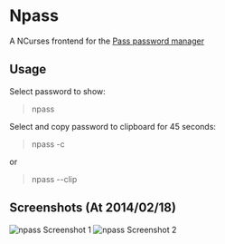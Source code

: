 Npass
=====
A NCurses frontend for the [Pass password manager](http://www.zx2c4.com/projects/password-store/)

Usage
-----
Select password to show:
>npass

Select and copy password to clipboard for 45 seconds:
>npass -c

or

>npass --clip

Screenshots (At 2014/02/18)
---------------------------
![npass Screenshot 1](http://penazarea.altervista.org/wp-content/uploads/2014/02/npass1.png "Screenshot 1")
![npass Screenshot 2](http://penazarea.altervista.org/wp-content/uploads/2014/02/npass2.png "Screenshot 2")
